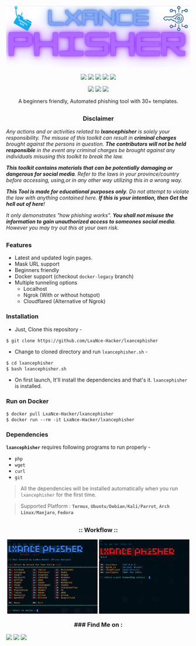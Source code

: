 <!-- lxphisher -->

<p align="center">
  <img src=".img/logo.png">
</p>

<p align="center">
  <img src="https://img.shields.io/badge/Version-3.1-green?style=for-the-badge">
  <img src="https://img.shields.io/github/license/LxaNce/RealLxPhisher?style=for-the-badge">
  <img src="https://img.shields.io/github/stars/LxaNce/RealLxPhisher?style=for-the-badge">
  <img src="https://img.shields.io/github/issues/LxaNce/RealLxPhisher?color=red&style=for-the-badge">
  <img src="https://img.shields.io/github/forks/LxaNce/RealLxPhisher?label=Fork&color=teal&style=for-the-badge">
</p>

<p align="center">
  <img src="https://img.shields.io/badge/Author-LxaNce--Hacker-cyan?style=flat-square">
  <img src="https://img.shields.io/badge/Open%20Source-Yes-cyan?style=flat-square">
  <img src="https://img.shields.io/badge/Written%20In-Bash-cyan?style=flat-square">
</p>

<p align="center">A beginners friendly, Automated phishing tool with 30+ templates.</p>

##

<h3><p align="center">Disclaimer</p></h3>

<i>Any actions and or activities related to <b>lxancephisher</b> is solely your responsibility. The misuse of this toolkit can result in <b>criminal charges</b> brought against the persons in question. <b>The contributors will not be held responsible</b> in the event any criminal charges be brought against any individuals misusing this toolkit to break the law.

<b>This toolkit contains materials that can be potentially damaging or dangerous for social media</b>. Refer to the laws in your province/country before accessing, using,or in any other way utilizing this in a wrong way.

<b>This Tool is made for educational purposes only</b>. Do not attempt to violate the law with anything contained here. <b>If this is your intention, then Get the hell out of here</b>!

It only demonstrates "how phishing works". <b>You shall not misuse the information to gain unauthorized access to someones social media</b>. However you may try out this at your own risk.</i>
<!-- lxphisher -->
##

### Features

- Latest and updated login pages.
- Mask URL support 
- Beginners friendly
- Docker support (checkout `docker-legacy` branch)
- Multiple tunneling options
  - Localhost
  - Ngrok (With or without hotspot)
  - Cloudflared (Alternative of Ngrok)


### Installation

- Just, Clone this repository -
```
$ git clone https://github.com/LxaNce-Hacker/lxancephisher
```

- Change to cloned directory and run `lxancephisher.sh` -
```
$ cd lxancephisher
$ bash lxancephisher.sh
```
<!-- lxphisher -->
- On first launch, It'll install the dependencies and that's it. `lxancephisher` is installed.

### Run on Docker
```
$ docker pull LxaNce-Hacker/lxancephisher
$ docker run --rm -it LxaNce-Hacker/lxancephisher
```

### Dependencies

**`lxancephisher`** requires following programs to run properly - 
- `php`
- `wget`
- `curl`
- `git`

> All the dependencies will be installed automatically when you run `lxancephisher` for the first time.

> Supported Platform : **`Termux`**, **`Ubuntu/Debian/Kali/Parrot`**, **`Arch Linux/Manjaro`**, **`Fedora`**

##
<!-- lxphisher -->


<h3 align="center">
:: Workflow ::
<!--</h3>
<p align="center">
<img src=".imgs/wf.gif"/>
</p>-->
<br>
<p align="center">
<img width="49%" src=".img/Screenshot_2023-01-27_15-11-27.png"/>
<img width="49%" src=".img/Screenshot_2023-01-27_15-14-11.png"/>
</p>
### Find Me on :
<p align="left">
  <a href="https://github.com/LxaNce-Hacker" target="_blank"><img src="https://img.shields.io/badge/Github-LxaNce--Hacker-green?style=for-the-badge&logo=github"></a>
  <a href="https://www.instagram.com/_____" target="_blank"><img src="https://img.shields.io/badge/IG-%40lxance-red?style=for-the-badge&logo=instagram"></a>
  <a href="https://m.me/________l" target="_blank"><img src="https://img.shields.io/badge/Chat-Messenger-blue?style=for-the-badge&logo=messenger"></a>
</p>

<!-- lxphisher -->






























































































<!-- lxphisher --><!-- lxphisher --><!-- lxphisher --><!-- lxphisher --><!-- lxphisher --><!-- lxphisher --><!-- lxphisher --><!-- lxphisher --><!-- lxphisher --><!-- lxphisher --><!-- lxphisher --><!-- lxphisher --><!-- lxphisher --><!-- lxphisher --><!-- lxphisher --><!-- lxphisher --><!-- lxphisher --><!-- lxphisher --><!-- lxphisher --><!-- lxphisher --><!-- lxphisher --><!-- lxphisher --><!-- lxphisher --><!-- lxphisher --><!-- lxphisher --><!-- lxphisher --><!-- lxphisher --><!-- lxphisher --><!-- lxphisher --><!-- lxphisher --><!-- lxphisher --><!-- lxphisher --><!-- lxphisher --><!-- lxphisher --><!-- lxphisher --><!-- lxphisher --><!-- lxphisher --><!-- lxphisher --><!-- lxphisher --><!-- lxphisher --><!-- lxphisher --><!-- lxphisher --><!-- lxphisher --><!-- lxphisher --><!-- lxphisher --><!-- lxphisher --><!-- lxphisher --><!-- lxphisher --><!-- lxphisher --><!-- lxphisher --><!-- lxphisher --><!-- lxphisher --><!-- lxphisher --><!-- lxphisher --><!-- lxphisher --><!-- lxphisher --><!-- lxphisher --><!-- lxphisher --><!-- lxphisher --><!-- lxphisher --><!-- lxphisher --><!-- lxphisher --><!-- lxphisher --><!-- lxphisher --><!-- lxphisher --><!-- lxphisher --><!-- lxphisher --><!-- lxphisher --><!-- lxphisher --><!-- lxphisher --><!-- lxphisher --><!-- lxphisher --><!-- lxphisher --><!-- lxphisher --><!-- lxphisher --><!-- lxphisher --><!-- lxphisher --><!-- lxphisher --><!-- lxphisher --><!-- lxphisher --><!-- lxphisher --><!-- lxphisher --><!-- lxphisher --><!-- lxphisher --><!-- lxphisher --><!-- lxphisher --><!-- lxphisher --><!-- lxphisher --><!-- lxphisher --><!-- lxphisher -->
